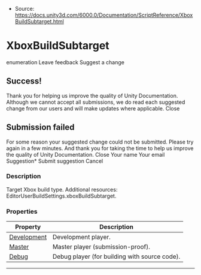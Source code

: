 * Source: https://docs.unity3d.com/6000.0/Documentation/ScriptReference/XboxBuildSubtarget.html

# XboxBuildSubtarget
enumeration
Leave feedback
Suggest a change
## Success!
Thank you for helping us improve the quality of Unity Documentation. Although we cannot accept all submissions, we do read each suggested change from our users and will make updates where applicable.
Close
## Submission failed
For some reason your suggested change could not be submitted. Please <a>try again</a> in a few minutes. And thank you for taking the time to help us improve the quality of Unity Documentation.
Close
Your name Your email Suggestion* Submit suggestion
Cancel
### Description
Target Xbox build type.
Additional resources: EditorUserBuildSettings.xboxBuildSubtarget.
### Properties
Property | Description  
---|---  
[Development](https://docs.unity3d.com/6000.0/Documentation/ScriptReference/XboxBuildSubtarget.Development.html) | Development player.  
[Master](https://docs.unity3d.com/6000.0/Documentation/ScriptReference/XboxBuildSubtarget.Master.html) | Master player (submission-proof).  
[Debug](https://docs.unity3d.com/6000.0/Documentation/ScriptReference/XboxBuildSubtarget.Debug.html) | Debug player (for building with source code).  
* * *
